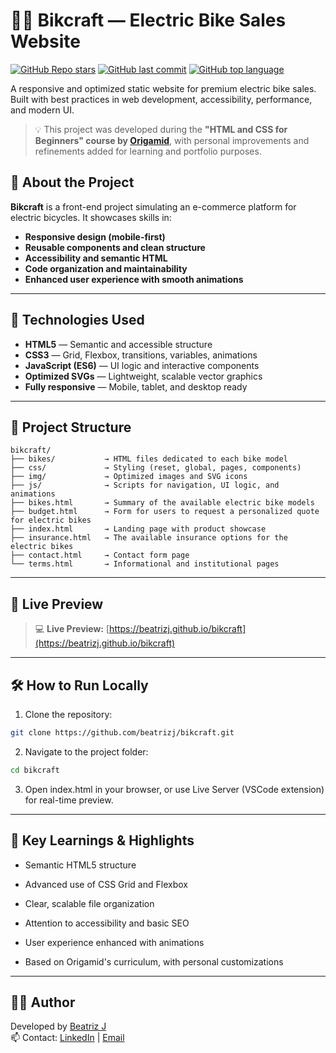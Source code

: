 # 🚴‍♀️ Bikcraft — Electric Bike Sales Website

[![GitHub Repo stars](https://img.shields.io/github/stars/beatrizj/bikcraft?style=flat-square)](https://github.com/beatrizj/bikcraft/stargazers)
[![GitHub last commit](https://img.shields.io/github/last-commit/beatrizj/bikcraft?style=flat-square)](https://github.com/beatrizj/bikcraft/commits/main)
[![GitHub top language](https://img.shields.io/github/languages/top/beatrizj/bikcraft?style=flat-square)](https://github.com/beatrizj/bikcraft)

A responsive and optimized static website for premium electric bike sales. Built with best practices in web development, accessibility, performance, and modern UI.

> 💡 This project was developed during the **"HTML and CSS for Beginners" course by [Origamid](https://www.origamid.com/)**, with personal improvements and refinements added for learning and portfolio purposes.

## 🧠 About the Project

**Bikcraft** is a front-end project simulating an e-commerce platform for electric bicycles. It showcases skills in:

- **Responsive design (mobile-first)**  
- **Reusable components and clean structure**  
- **Accessibility and semantic HTML**  
- **Code organization and maintainability**  
- **Enhanced user experience with smooth animations**

---

## 🚀 Technologies Used

- **HTML5** — Semantic and accessible structure  
- **CSS3** — Grid, Flexbox, transitions, variables, animations  
- **JavaScript (ES6)** — UI logic and interactive components  
- **Optimized SVGs** — Lightweight, scalable vector graphics  
- **Fully responsive** — Mobile, tablet, and desktop ready  

---

## 📁 Project Structure
```plaintext
bikcraft/
├── bikes/           → HTML files dedicated to each bike model
├── css/             → Styling (reset, global, pages, components)
├── img/             → Optimized images and SVG icons
├── js/              → Scripts for navigation, UI logic, and animations
├── bikes.html       → Summary of the available electric bike models
├── budget.html      → Form for users to request a personalized quote for electric bikes
├── index.html       → Landing page with product showcase
├── insurance.html   → The available insurance options for the electric bikes
├── contact.html     → Contact form page
└── terms.html       → Informational and institutional pages
```

---

## 📸 Live Preview

> 💻 **Live Preview:** [https://beatrizj.github.io/bikcraft](https://beatrizj.github.io/bikcraft)

---

## 🛠️ How to Run Locally

1. Clone the repository:

```bash
git clone https://github.com/beatrizj/bikcraft.git
```

2. Navigate to the project folder:
```bash
cd bikcraft
```

3. Open index.html in your browser, or use Live Server (VSCode extension) for real-time preview.

---

## 📌 Key Learnings & Highlights

- Semantic HTML5 structure

- Advanced use of CSS Grid and Flexbox

- Clear, scalable file organization

- Attention to accessibility and basic SEO

- User experience enhanced with animations

- Based on Origamid's curriculum, with personal customizations

---

## 👩‍💻 Author
Developed by [Beatriz J](https://github.com/beatrizj) <br/>
📫 Contact: [LinkedIn](https://www.linkedin.com/in/beatrizjanuario/) | [Email](mailto:beeatriz.js@gmail.com)
